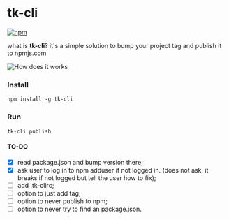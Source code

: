 # tk-cli
[![npm](https://img.shields.io/npm/v/tk-cli.svg)](https://www.npmjs.com/package/tk-cli)

what is **tk-cli**? it's a simple solution to bump your project tag and publish it to npmjs.com

![How does it works](http://i.imgur.com/MYvI7uQ.gif)

### Install
`npm install -g tk-cli`

### Run
`tk-cli publish`


#### TO-DO
- [x] read package.json and bump version there;
- [x] ask user to log in to npm adduser if not logged in. (does not ask, it breaks if not logged but tell the user how to fix);
- [ ] add .tk-clirc;
- [ ] option to just add tag;
- [ ] option to never publish to npm;
- [ ] option to never try to find an package.json.
